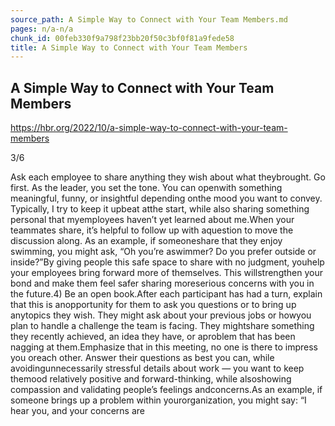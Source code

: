 ```yaml
---
source_path: A Simple Way to Connect with Your Team Members.md
pages: n/a-n/a
chunk_id: 00feb330f9a798f23bb20f50c3bf0f81a9fede58
title: A Simple Way to Connect with Your Team Members
---
```

## A Simple Way to Connect with Your Team Members

https://hbr.org/2022/10/a-simple-way-to-connect-with-your-team-members

3/6

Ask each employee to share anything they wish about what theybrought. Go first. As the leader, you set the tone. You can openwith something meaningful, funny, or insightful depending onthe mood you want to convey. Typically, I try to keep it upbeat atthe start, while also sharing something personal that myemployees haven’t yet learned about me.When your teammates share, it’s helpful to follow up with aquestion to move the discussion along. As an example, if someoneshare that they enjoy swimming, you might ask, “Oh you’re aswimmer? Do you prefer outside or inside?”By giving people this safe space to share with no judgment, youhelp your employees bring forward more of themselves. This willstrengthen your bond and make them feel safer sharing moreserious concerns with you in the future.4) Be an open book.After each participant has had a turn, explain that this is anopportunity for them to ask you questions or to bring up anytopics they wish. They might ask about your previous jobs or howyou plan to handle a challenge the team is facing. They mightshare something they recently achieved, an idea they have, or aproblem that has been nagging at them.Emphasize that in this meeting, no one is there to impress you oreach other. Answer their questions as best you can, while avoidingunnecessarily stressful details about work — you want to keep themood relatively positive and forward-thinking, while alsoshowing compassion and validating people’s feelings andconcerns.As an example, if someone brings up a problem within yourorganization, you might say: “I hear you, and your concerns are
